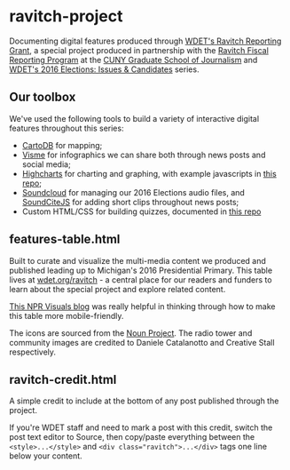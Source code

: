 # ravitch-project
Documenting digital features produced through <a href="http://wdet.org/ravitch/">WDET's Ravitch Reporting Grant</a>, a special project produced in partnership with the <a href="http://ravitch.journalism.cuny.edu/">Ravitch Fiscal Reporting Program</a> at the <a href="http://www.journalism.cuny.edu/">CUNY Graduate School of Journalism</a> and <a href="http://wdet.org/series/2016-elections-issues-candidates/">WDET's 2016 Elections: Issues & Candidates</a> series.

## Our toolbox
We've used the following tools to build a variety of interactive digital features throughout this series:
- <a href="https://wdet.cartodb.com/me">CartoDB</a> for mapping;
- <a href="http://www.visme.co/">Visme</a> for infographics we can share both through news posts and social media;
- <a href="http://www.highcharts.com/">Highcharts</a> for charting and graphing, with example javascripts in <a href="https://github.com/wdetdigital/2016-delegates">this repo</a>;
- <a href="https://soundcloud.com/user-730513779">Soundcloud</a> for managing our 2016 Elections audio files, and <a href="https://soundcite.knightlab.com/">SoundCiteJS</a> for adding short clips throughout news posts;
- Custom HTML/CSS for building quizzes, documented in <a href="https://github.com/wdetdigital/cdbg-match">this repo</a>

## features-table.html
Built to curate and visualize the multi-media content we produced and published leading up to Michigan's 2016 Presidential Primary. This table lives at <a href="http://wdet.org/ravitch/">wdet.org/ravitch</a> - a central place for our readers and funders to learn about the special project and explore related content.

<a href="http://blog.apps.npr.org/2014/05/09/responsive-data-tables.html">This NPR Visuals blog</a> was really helpful in thinking through how to make this table more mobile-friendly.

The icons are sourced from the <a href="https://thenounproject.com/">Noun Project</a>. The radio tower and community images are credited to Daniele Catalanotto and Creative Stall respectively.

## ravitch-credit.html
A simple credit to include at the bottom of any post published through the project.

If you're WDET staff and need to mark a post with this credit, switch the post text editor to Source, then copy/paste everything between the `<style>...</style>` and `<div class="ravitch">...</div>` tags one line below your content.
